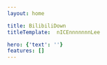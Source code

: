 ```yaml
---
layout: home

title: BilibiliDown
titleTemplate:  nICEnnnnnnnLee

hero: {'text': ''}
features: []
---
```


<style>
.VPHome>.VPHero.VPHomeHero:first-child {
    display: none
}

.VPHome>.VPFeatures.VPHomeFeatures:nth-child(2) {
    display: none
}
</style>
<script setup>
import { VPHomeHero, VPHomeFeatures, VPTeamMembers } from "vitepress/theme";
import { onMounted, reactive } from 'vue'
import { withBase } from 'vitepress'
// import axios from 'axios'

const features = [
    {
        "title": "开源",
        "details": "代码完全开源，程序通过Github Actions进行编译打包发布，整个CI流程清晰透明",
    },
    {
        "title": "易上手",
        "details": "简约的保姆式人机交互界面，直接输入相关链接，再点几个按钮即可完成下载",
    },
    {
        "title": "跨平台",
        "details": "程序适用于Windows、Linux以及Mac",
    },
    {
        "title": "可定制",
        "details": "提供了丰富的配置选项，可以通过自定义进行优化个性化",
    },
]

const hero = reactive({
    "text": "BilibiliDown",
    "tagline": "一款开源的、易上手的、跨平台的、可定制的B站视频下载工具",
    "actions": [
        {
            "theme": "brand",
            "text": "快速开始",
            "link": "/guide/quick-start/what-is-BilibiliDown",
        },
        {
            "theme": "alt",
            "text": "下载",
            "link": "https://github.com/nICEnnnnnnnLee/BilibiliDown/releases",
        },
        {
            "theme": "alt",
            "text": "GitHub",
            "link": "https://github.com/nICEnnnnnnnLee/BilibiliDown",
        },
    ]

})
onMounted(() => {
    // 想了想，还是算了。 程序就放在Github Release吧，也算是筛选用户
    // axios.get(`${withBase('latest.json')}?_t=${Date.now()}`)
    //     .then(res => {
    //         const latestVersionInStaticSite = res.data.version
    //         axios.get('https://api.github.com/repos/nICEnnnnnnnLee/BilibiliDown/releases?per_page=1').then(res2 => {
    //             const tag_name = res2.data[0].tag_name
    //             const latestVersion = tag_name.toLowerCase()
    //             const fileName = `BilibiliDown.${latestVersion}.release.zip`
    //             if (latestVersionInStaticSite == latestVersion) {
    //                 const relativePath = withBase(fileName)
    //                 const absoulutPath = window.location.origin + relativePath
    //                 hero.actions[1].link = absoulutPath
    //             }else{
    //                 const url = `https://github.com/nICEnnnnnnnLee/BilibiliDown/releases/download/${tag_name}/${fileName}`
    //                 hero.actions[1].link = url
    //             }
    //         })
    //     })
})
</script> 
<VPHomeHero :name="''" :text="hero.text" :tagline="hero.tagline" :actions="hero.actions"/>
<VPHomeFeatures class="VPHomeFeatures" :features="features" />

